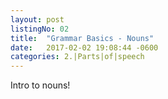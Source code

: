 ```yaml
---
layout: post
listingNo: 02
title:  "Grammar Basics - Nouns"
date:   2017-02-02 19:08:44 -0600
categories: 2.|Parts|of|speech
---
```


Intro to <span data-tooltip class="has-tip top" title="名詞">nouns!
